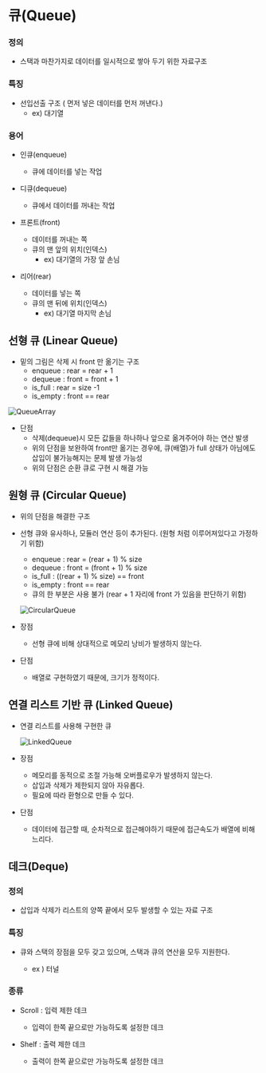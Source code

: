 # 큐(Queue)

### 정의

- 스택과 마찬가지로 데이터를 일시적으로 쌓아 두기 위한 자료구조

### 특징

- 선입선출 구조 ( 먼저 넣은 데이터를 먼저 꺼낸다.)
  - ex) 대기열

### 용어

- 인큐(enqueue) 
  - 큐에 데이터를 넣는 작업
 
- 디큐(dequeue)
  - 큐에서 데이터를 꺼내는 작업

- 프론트(front) 
  - 데이터를 꺼내는 쪽
  - 큐의 맨 앞의 위치(인덱스)
    - ex) 대기열의 가장 앞 손님
 
- 리어(rear)
  - 데이터를 넣는 쪽
  - 큐의 맨 뒤에 위치(인덱스)
    - ex) 대기열 마지막 손님

## 선형 큐 (Linear Queue)
  - 밑의 그림은 삭제 시 front 만 옮기는 구조
    - enqueue : rear = rear + 1
    - dequeue : front = front + 1
    - is_full : rear = size -1
    - is_empty : front == rear

  ![QueueArray](https://user-images.githubusercontent.com/88774925/204083365-1360ffc3-020e-4d35-91d8-ce9616375e72.jpg)

  - 단점
    - 삭제(dequeue)시 모든 값들을 하나하나 앞으로 옮겨주어야 하는 연산 발생
    - 위의 단점을 보완하여 front만 옮기는 경우에, 큐(배열)가 full 상태가 아님에도 삽입이 불가능해지는 문제 발생 가능성
    - 위의 단점은 순환 큐로 구현 시 해결 가능  
    
## 원형 큐 (Circular Queue)
  - 위의 단점을 해결한 구조

  - 선형 큐와 유사하나, 모듈러 연산 등이 추가된다. (원형 처럼 이루어져있다고 가정하기 위함)
    - enqueue : rear = (rear + 1) % size
    - dequeue : front = (front + 1) % size 
    - is_full : ((rear + 1) % size) == front
    - is_empty : front == rear
    - 큐의 한 부분은 사용 불가 (rear + 1 자리에 front 가 있음을 판단하기 위함)

    ![CircularQueue](https://user-images.githubusercontent.com/88774925/204096370-8ca1d47b-f261-4469-8b5d-0ce514da4659.jpg)

  - 장점
    - 선형 큐에 비해 상대적으로 메모리 낭비가 발생하지 않는다.
  
  - 단점
    - 배열로 구현하였기 때문에, 크기가 정적이다.

## 연결 리스트 기반 큐 (Linked Queue)
  - 연결 리스트를 사용해 구현한 큐

    ![LinkedQueue](https://velog.velcdn.com/images/belper6/post/980d5f25-a1c3-4bc1-b4ef-0da4b231ada3/image.png)

  - 장점
    - 메모리를 동적으로 조절 가능해 오버플로우가 발생하지 않는다.
    - 삽입과 삭제가 제한되지 않아 자유롭다.
    - 필요에 따라 환형으로 만들 수 있다.
  
  - 단점
    - 데이터에 접근할 때, 순차적으로 접근해야하기 때문에 접근속도가 배열에 비해 느리다.

## 데크(Deque)

### 정의

 - 삽입과 삭제가 리스트의 양쪽 끝에서 모두 발생할 수 있는 자료 구조

### 특징

 - 큐와 스택의 장점을 모두 갖고 있으며, 스택과 큐의 연산을 모두 지원한다.
 
    - ex ) 터널
 
### 종류

 - Scroll : 입력 제한 데크
 
    - 입력이 한쪽 끝으로만 가능하도록 설정한 데크
  
 - Shelf : 출력 제한 데크
 
    - 출력이 한쪽 끝으로만 가능하도록 설정한 데크
